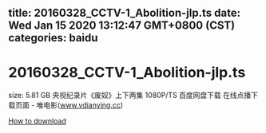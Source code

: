 
title: 20160328_CCTV-1_Abolition-jlp.ts
date: Wed Jan 15 2020 13:12:47 GMT+0800 (CST)    
categories: baidu
---

# 20160328_CCTV-1_Abolition-jlp.ts
size: 5.81 GB
 央视纪录片《废奴》上下两集 1080P/TS 百度网盘下载 在线点播下载页面 - 唯电影(www.vdianying.cc)
 

[How to download](https://bpcam.bemobtrk.com/go/2ceec3aa-1ca2-46d6-b9ff-aaa5c184517c?jno=137)